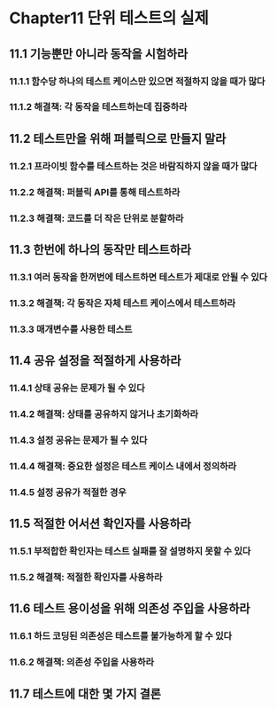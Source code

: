 # Chapter11 단위 테스트의 실제



## 11.1 기능뿐만 아니라 동작을 시험하라



### 11.1.1 함수당 하나의 테스트 케이스만 있으면 적절하지 않을 때가 많다



### 11.1.2 해결책: 각 동작을 테스트하는데 집중하라



## 11.2 테스트만을 위해 퍼블릭으로 만들지 말라



### 11.2.1 프라이빗 함수를 테스트하는 것은 바람직하지 않을 때가 많다



### 11.2.2 해결책: 퍼블릭 API를 통해 테스트하라



### 11.2.3 해결책: 코드를 더 작은 단위로 분할하라



## 11.3 한번에 하나의 동작만 테스트하라



### 11.3.1 여러 동작을 한꺼번에 테스트하면 테스트가 제대로 안될 수 있다



### 11.3.2 해결책: 각 동작은 자체 테스트 케이스에서 테스트하라



### 11.3.3 매개변수를 사용한 테스트



## 11.4 공유 설정을 적절하게 사용하라



### 11.4.1 상태 공유는 문제가 될 수 있다



### 11.4.2 해결책: 상태를 공유하지 않거나 초기화하라



### 11.4.3 설정 공유는 문제가 될 수 있다



### 11.4.4 해결책: 중요한 설정은 테스트 케이스 내에서 정의하라



### 11.4.5 설정 공유가 적절한 경우



## 11.5 적절한 어서션 확인자를 사용하라



### 11.5.1 부적합한 확인자는 테스트 실패를 잘 설명하지 못할 수 있다



### 11.5.2 해결책: 적절한 확인자를 사용하라



## 11.6 테스트 용이성을 위해 의존성 주입을 사용하라



### 11.6.1 하드 코딩된 의존성은 테스트를 불가능하게 할 수 있다



### 11.6.2 해결책: 의존성 주입을 사용하라



## 11.7 테스트에 대한 몇 가지 결론


